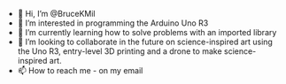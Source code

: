 - 👋 Hi, I’m @BruceKMil
- 👀 I’m interested in programming the Arduino Uno R3
- 🌱 I’m currently learning how to solve problems with an imported library
- 💞️ I’m looking to collaborate in the future on science-inspired art using the Uno R3, entry-level 3D printing and a drone to make science-inspired art.
- 📫 How to reach me - on my email

<!---
BruceKMil/BruceKMil is a ✨ special ✨ repository because its `README.md` (this file) appears on your GitHub profile.
You can click the Preview link to take a look at your changes.
--->
